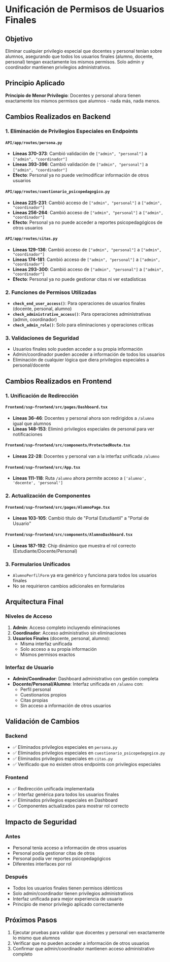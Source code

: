 # Unificación de Permisos de Usuarios Finales

## Objetivo
Eliminar cualquier privilegio especial que docentes y personal tenían sobre alumnos, asegurando que todos los usuarios finales (alumno, docente, personal) tengan exactamente los mismos permisos. Solo admin y coordinador mantienen privilegios administrativos.

## Principio Aplicado
**Principio de Menor Privilegio**: Docentes y personal ahora tienen exactamente los mismos permisos que alumnos - nada más, nada menos.

## Cambios Realizados en Backend

### 1. Eliminación de Privilegios Especiales en Endpoints

#### `API/app/routes/persona.py`
- **Líneas 370-373**: Cambió validación de `["admin", "personal"]` a `["admin", "coordinador"]`
- **Líneas 393-396**: Cambió validación de `["admin", "personal"]` a `["admin", "coordinador"]`
- **Efecto**: Personal ya no puede ver/modificar información de otros usuarios

#### `API/app/routes/cuestionario_psicopedagogico.py`
- **Líneas 225-231**: Cambió acceso de `["admin", "personal"]` a `["admin", "coordinador"]`
- **Líneas 256-264**: Cambió acceso de `["admin", "personal"]` a `["admin", "coordinador"]`
- **Efecto**: Personal ya no puede acceder a reportes psicopedagógicos de otros usuarios

#### `API/app/routes/citas.py`
- **Líneas 129-136**: Cambió acceso de `["admin", "personal"]` a `["admin", "coordinador"]`
- **Líneas 174-181**: Cambió acceso de `["admin", "personal"]` a `["admin", "coordinador"]`
- **Líneas 293-300**: Cambió acceso de `["admin", "personal"]` a `["admin", "coordinador"]`
- **Efecto**: Personal ya no puede gestionar citas ni ver estadísticas

### 2. Funciones de Permisos Utilizadas
- **`check_end_user_access()`**: Para operaciones de usuarios finales (docente, personal, alumno)
- **`check_administrative_access()`**: Para operaciones administrativas (admin, coordinador)
- **`check_admin_role()`**: Solo para eliminaciones y operaciones críticas

### 3. Validaciones de Seguridad
- Usuarios finales solo pueden acceder a su propia información
- Admin/coordinador pueden acceder a información de todos los usuarios
- Eliminación de cualquier lógica que diera privilegios especiales a personal/docente

## Cambios Realizados en Frontend

### 1. Unificación de Redirección

#### `Frontend/ssp-frontend/src/pages/Dashboard.tsx`
- **Líneas 36-46**: Docentes y personal ahora son redirigidos a `/alumno` igual que alumnos
- **Líneas 148-153**: Eliminó privilegios especiales de personal para ver notificaciones

#### `Frontend/ssp-frontend/src/components/ProtectedRoute.tsx`
- **Líneas 22-28**: Docentes y personal van a la interfaz unificada `/alumno`

#### `Frontend/ssp-frontend/src/App.tsx`
- **Líneas 111-118**: Ruta `/alumno` ahora permite acceso a `['alumno', 'docente', 'personal']`

### 2. Actualización de Componentes

#### `Frontend/ssp-frontend/src/pages/AlumnoPage.tsx`
- **Líneas 103-105**: Cambió título de "Portal Estudiantil" a "Portal de Usuario"

#### `Frontend/ssp-frontend/src/components/AlumnoDashboard.tsx`
- **Líneas 187-192**: Chip dinámico que muestra el rol correcto (Estudiante/Docente/Personal)

### 3. Formularios Unificados
- `AlumnoPerfilForm` ya era genérico y funciona para todos los usuarios finales
- No se requirieron cambios adicionales en formularios

## Arquitectura Final

### Niveles de Acceso
1. **Admin**: Acceso completo incluyendo eliminaciones
2. **Coordinador**: Acceso administrativo sin eliminaciones
3. **Usuarios Finales** (docente, personal, alumno): 
   - Misma interfaz unificada
   - Solo acceso a su propia información
   - Mismos permisos exactos

### Interfaz de Usuario
- **Admin/Coordinador**: Dashboard administrativo con gestión completa
- **Docente/Personal/Alumno**: Interfaz unificada en `/alumno` con:
  - Perfil personal
  - Cuestionarios propios
  - Citas propias
  - Sin acceso a información de otros usuarios

## Validación de Cambios

### Backend
- ✅ Eliminados privilegios especiales en `persona.py`
- ✅ Eliminados privilegios especiales en `cuestionario_psicopedagogico.py`
- ✅ Eliminados privilegios especiales en `citas.py`
- ✅ Verificado que no existen otros endpoints con privilegios especiales

### Frontend
- ✅ Redirección unificada implementada
- ✅ Interfaz genérica para todos los usuarios finales
- ✅ Eliminados privilegios especiales en Dashboard
- ✅ Componentes actualizados para mostrar rol correcto

## Impacto de Seguridad

### Antes
- Personal tenía acceso a información de otros usuarios
- Personal podía gestionar citas de otros
- Personal podía ver reportes psicopedagógicos
- Diferentes interfaces por rol

### Después
- Todos los usuarios finales tienen permisos idénticos
- Solo admin/coordinador tienen privilegios administrativos
- Interfaz unificada para mejor experiencia de usuario
- Principio de menor privilegio aplicado correctamente

## Próximos Pasos
1. Ejecutar pruebas para validar que docentes y personal ven exactamente lo mismo que alumnos
2. Verificar que no pueden acceder a información de otros usuarios
3. Confirmar que admin/coordinador mantienen acceso administrativo completo
